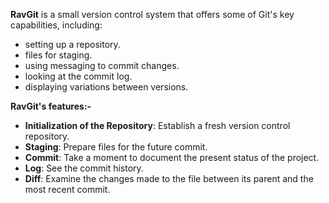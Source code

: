 **RavGit** is a small version control system that offers some of Git's key capabilities, including:

* setting up a repository.
* files for staging.
* using messaging to commit changes.
* looking at the commit log.
* displaying variations between versions.



**RavGit's features:-**

* **Initialization of the Repository**: Establish a fresh version control repository.
* **Staging**: Prepare files for the future commit.
* **Commit**: Take a moment to document the present status of the project.
* **Log**: See the commit history.
* **Diff**: Examine the changes made to the file between its parent and the most recent commit.